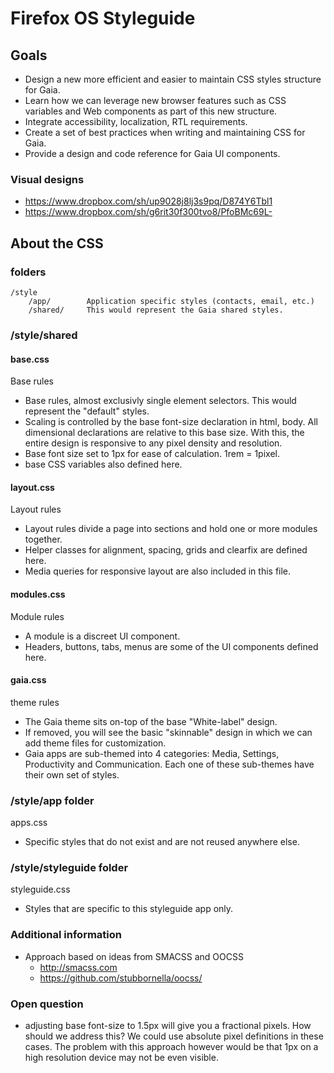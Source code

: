 # Firefox OS Styleguide

## Goals
* Design a new more efficient and easier to maintain CSS styles structure for Gaia.
* Learn how we can leverage new browser features such as CSS variables and Web components as part of this new structure.
* Integrate accessibility, localization, RTL requirements.
* Create a set of best practices when writing and maintaining CSS for Gaia.
* Provide a design and code reference for Gaia UI components.  

### Visual designs
* https://www.dropbox.com/sh/up9028j8lj3s9pq/D874Y6Tbl1
* https://www.dropbox.com/sh/g6rit30f300tvo8/PfoBMc69L-


## About the CSS
### folders
    /style
        /app/        Application specific styles (contacts, email, etc.)
        /shared/     This would represent the Gaia shared styles.
    

### /style/shared

#### base.css
Base rules

* Base rules, almost exclusivly single element selectors.   This would represent the "default" styles.
* Scaling is controlled by the base font-size declaration in html, body.    All dimensional declarations are relative to this base size.    With this, the entire design is responsive to any pixel density and resolution.
* Base font size set to 1px for ease of calculation.   1rem = 1pixel.  
* base CSS variables also defined here.

#### layout.css
Layout rules

* Layout rules divide a page into sections and hold one or more modules together.
* Helper classes for alignment, spacing, grids and clearfix are defined here.
* Media queries for responsive layout are also included in this file.

#### modules.css
Module rules

* A module is a discreet UI component.   
* Headers, buttons, tabs, menus are some of the UI components defined here.

#### gaia.css
theme rules

* The Gaia theme sits on-top of the base "White-label" design.   
* If removed, you will see the basic "skinnable" design in which we can add theme files for customization.
* Gaia apps are sub-themed into 4 categories:  Media, Settings, Productivity and Communication.   Each one of these sub-themes have their own set of styles.

### /style/app folder
apps.css
* Specific styles that do not exist and are not reused anywhere else.

### /style/styleguide folder
styleguide.css
* Styles that are specific to this styleguide app only.


### Additional information
* Approach based on ideas from SMACSS and OOCSS
    * http://smacss.com
    * https://github.com/stubbornella/oocss/

### Open question
* adjusting base font-size to 1.5px will give you a fractional pixels.   How should we address this?   We could use absolute pixel definitions in these cases.    The problem with this approach however would be that 1px on a high resolution device may not be even visible.



